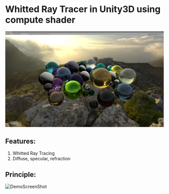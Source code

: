 # Whitted Ray Tracer in Unity3D using compute shader

![DemoScreenShot](Screenshot/1.png)

## Features:
1. Whitted Ray Tracing
2. Diffuse, specular, refraction

## Principle:
![DemoScreenShot](Screenshot/2.png)
